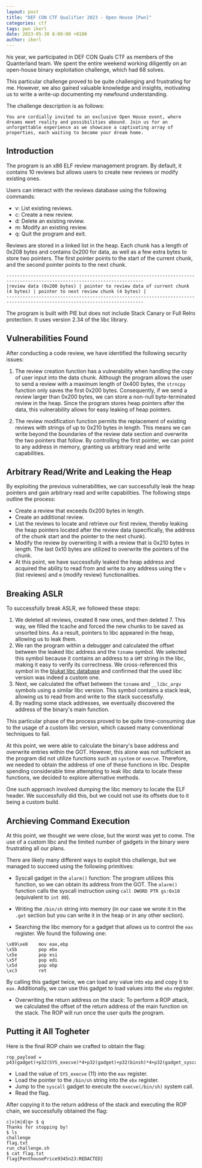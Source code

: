 ```yaml
---
layout: post
title: "DEF CON CTF Qualifier 2023 - Open House [Pwn]"
categories: ctf
tags: pwn ikerl
date: 2023-05-30 8:00:00 +0100
author: ikerl
---
```


his year, we participated in DEF CON Quals CTF as members of the Quanterland team. We spent the entire weekend working diligently on an open-house binary exploitation challenge, which had 68 solves. 

This particular challenge proved to be quite challenging and frustrating for me. However, we also gained valuable knowledge and insights, motivating us to write a write-up documenting my newfound understanding.

The challenge description is as follows:

```
You are cordially invited to an exclusive Open House event, where dreams meet reality and possibilities abound. Join us for an unforgettable experience as we showcase a captivating array of properties, each waiting to become your dream home.
```

## Introduction

The program is an x86 ELF review management program. By default, it contains 10 reviews but allows users to create new reviews or modify existing ones. 

Users can interact with the reviews database using the following commands:

- v: List existing reviews.
- c: Create a new review.
- d: Delete an existing review.
- m: Modify an existing review.
- q: Quit the program and exit.

Reviews are stored in a linked list in the heap. Each chunk has a length of 0x208 bytes and contains 0x200 for data, as well as a few extra bytes to store two pointers. The first pointer points to the start of the current chunk, and the second pointer points to the next chunk.

```
-------------------------------------------------------------------------------------------------------------------------
|review data (0x200 bytes) | pointer to review data of current chunk (4 bytes) | pointer to next review chunk (4 bytes) |
-------------------------------------------------------------------------------------------------------------------------
```

The program is built with PIE but does not include Stack Canary or Full Relro protection. It uses version 2.34 of the libc library.

## Vulnerabilities Found

After conducting a code review, we have identified the following security issues:

1. The review creation function has a vulnerability when handling the copy of user input into the data chunk. Although the program allows the user to send a review with a maximum length of 0x400 bytes, the `strncpy` function only saves the first 0x200 bytes. Consequently, if we send a review larger than 0x200 bytes, we can store a non-null byte-terminated review in the heap. Since the program stores heap pointers after the data, this vulnerability allows for easy leaking of heap pointers.

2. The review modification function permits the replacement of existing reviews with strings of up to 0x210 bytes in length. This means we can write beyond the boundaries of the review data section and overwrite the two pointers that follow. By controlling the first pointer, we can point to any address in memory, granting us arbitrary read and write capabilities.

## Arbitrary Read/Write and Leaking the Heap

By exploiting the previous vulnerabilities, we can successfully leak the heap pointers and gain arbitrary read and write capabilities. The following steps outline the process:

- Create a review that exceeds 0x200 bytes in length.
- Create an additional review.
- List the reviews to locate and retrieve our first review, thereby leaking the heap pointers located after the review data (specifically, the address of the chunk start and the pointer to the next chunk).
- Modify the review by overwriting it with a review that is 0x210 bytes in length. The last 0x10 bytes are utilized to overwrite the pointers of the chunk.
- At this point, we have successfully leaked the heap address and acquired the ability to read from and write to any address using the `v` (list reviews) and `m` (modify review) functionalities.

## Breaking ASLR

To successfully break ASLR, we followed these steps:

1. We deleted all reviews, created 8 new ones, and then deleted 7. This way, we filled the tcache and forced the new chunks to be saved as unsorted bins. As a result, pointers to libc appeared in the heap, allowing us to leak them.
2. We ran the program within a debugger and calculated the offset between the leaked libc address and the `tzname` symbol. We selected this symbol because it contains an address to a `GMT` string in the libc, making it easy to verify its correctness. We cross-referenced this symbol in the [blukat libc database](https://libc.blukat.me/) and confirmed that the used libc version was indeed a custom one.
3. Next, we calculated the offset between the `tzname` and `__libc_argv` symbols using a similar libc version. This symbol contains a stack leak, allowing us to read from and write to the stack successfully.
4. By reading some stack addresses, we eventually discovered the address of the binary's main function.

This particular phase of the process proved to be quite time-consuming due to the usage of a custom libc version, which caused many conventional techniques to fail.

At this point, we were able to calculate the binary's base address and overwrite entries within the GOT. However, this alone was not sufficient as the program did not utilize functions such as `system` or `execve`. Therefore, we needed to obtain the address of one of these functions in libc. Despite spending considerable time attempting to leak libc data to locate these functions, we decided to explore alternative methods.

One such approach involved dumping the libc memory to locate the ELF header. We successfully did this, but we could not use its offsets due to it being a custom build.

## Archieving Command Execution

At this point, we thought we were close, but the worst was yet to come. The use of a custom libc and the limited number of gadgets in the binary were frustrating all our plans.

There are likely many different ways to exploit this challenge, but we managed to succeed using the following primitives:

- Syscall gadget in the `alarm()` function: The program utilizes this function, so we can obtain its address from the GOT. The `alarm()` function calls the syscall instruction using `call DWORD PTR gs:0x10` (equivalent to `int 80`).

- Writing the `/bin/sh` string into memory (in our case we wrote it in the `.got` section but you can write it in the heap or in any other section).

- Searching the libc memory for a gadget that allows us to control the `eax` register. We found the following one:

```
\x89\xe8    mov eax,ebp
\x5b        pop ebx
\x5e        pop esi
\x5f        pop edi
\x5d        pop ebp
\xc3        ret
```

By calling this gadget twice, we can load any value into `ebp` and copy it to `eax`. Additionally, we can use this gadget to load values into the `ebx` register.

- Overwriting the return address on the stack: To perform a ROP attack, we calculated the offset of the return address of the main function on the stack. The ROP will run once the user quits the program.

## Putting it All Togheter 

Here is the final ROP chain we crafted to obtain the flag:

```
rop_payload = p43(gadget)+p32(SYS_execve)*4+p32(gadget)+p32(binsh)*4+p32(gadget_syscall)
```

- Load the value of `SYS_execve` (11) into the `eax` register.
- Load the pointer to the `/bin/sh` string into the `ebx` register.
- Jump to the `syscall` gadget to execute the `execve(/bin/sh)` system call.
- Read the flag.

After copying it to the return address of the stack and executing the ROP chain, we successfully obtained the flag:

```
c|v|m|d|q> $ q
Thanks for stopping by!
$ ls
challenge
flag.txt
run_challenge.sh
$ cat flag.txt
flag{PenthousePrice9345n23:REDACTED}
```